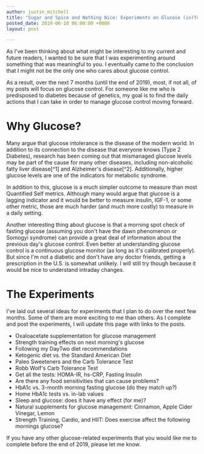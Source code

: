 ```yaml
---
author: justin_mitchell
title: "Sugar and Spice and Nothing Nice: Experiments on Glucose (in)Tolerance"
posted_date: 2019-06-10 06:00:00 +0000
layout: post

---
```


As I've been thinking about what might be interesting to my current and future readers, I wanted to be sure that I was experimenting around something that was meaningful to you. I eventually came to the conclusion that I might not be the only one who cares about glucose control. 

As a result, over the next 7 months (until the end of 2019), most, if not all, of my posts will focus on glucose control. For someone like me who is predisposed to diabetes because of genetics, my goal is to find the daily actions that I can take in order to manage glucose control moving forward.

# Why Glucose?

Many argue that glucose intolerance is the disease of the modern world. In addition to its connection to the disease that everyone knows (Type 2 Diabetes), research has been coming out that mismanaged glucose levels may be part of the cause for many other diseases, including non-alcoholic fatty liver disease[^1] and Alzheimer's disease[^2]. Additionally, higher glucose levels are one of the indicators for metabolic syndrome.

In addition to this, glucose is a much simpler outcome to measure than most Quantified Self metrics. Although many would argue that glucose is a lagging indicator and it would be better to measure insulin, IGF-1, or some other metric, those are much harder (and much more costly) to measure in a daily setting.

Another interesting thing about glucose is that a morning spot check of fasting glucose (assuming you don't have the dawn phenomenon or Somogyi syndrome) can provide a great deal of information about the previous day's glucose control. Even better at understanding glucose control is a continuous glucose monitor (as long as it's calibrated properly). But since I'm not a diabetic and don't have any doctor friends, getting a prescription in the U.S. is somewhat unlikely. I will still try though because it would be nice to understand intraday changes.

# The Experiments

I've laid out several ideas for experiments that I plan to do over the next few months. Some of them are more exciting to me than others. As I complete and post the experiments, I will update this page with links to the posts. 

* Oxaloacetate supplementation for glucose management
* Strength training effects on next morning's glucose
* Following my DayTwo diet recommendations
* Ketogenic diet vs. the Standard American Diet
* Paleo Sweeteners and the Carb Tolerance Test
* Robb Wolf's Carb Tolerance Test
* Get all the tests: HOMA-IR, hs-CRP, Fasting Insulin
* Are there any food sensitivities that can cause problems?
* HbA1c vs. 3-month morning fasting glucose (do they match up?)
* Home HbA1c tests vs. in-lab values
* Sleep and glucose: does it have any effect (for me)? 
* Natural supplements for glucose management: Cinnamon, Apple Cider Vinegar, Lemon
* Strength Training, Cardio, and HIIT: Does exercise affect the following mornings glucose?

If you have any other glucose-related experiments that you would like me to complete before the end of 2019, please let me know.
